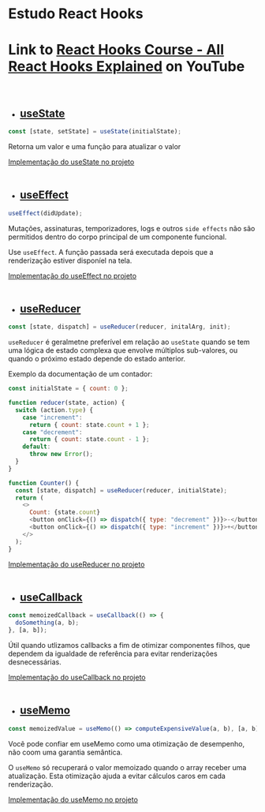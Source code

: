 <h1>Estudo React Hooks</h1>
<h1>Link to <a href="https://www.youtube.com/watch?v=LlvBzyy-558">React Hooks Course - All React Hooks Explained</a> on YouTube</h1>

<br/>

- ## [useState](https://pt-br.reactjs.org/docs/hooks-reference.html#usestate)

```js
const [state, setState] = useState(initialState);
```

Retorna um valor e uma função para atualizar o valor

[Implementação do useState no projeto](https://github.com/mateus-azevedo/studying-react-hooks/blob/master/src/UseState/index.js)
<br/>
<br/>

- ## [useEffect](https://pt-br.reactjs.org/docs/hooks-reference.html#usestate)

```js
useEffect(didUpdate);
```

<p>Mutações, assinaturas, temporizadores, logs e outros <code>side effects</code> não são permitidos dentro do corpo principal de um componente funcional.</p>
<p>Use <code>useEffect</code>. A função passada será executada depois que a renderização estiver disponíel na tela.</p>

[Implementação do useEffect no projeto](https://github.com/mateus-azevedo/studying-react-hooks/blob/master/src/UseEffect/index.js)
<br/>
<br/>

- ## [useReducer](https://pt-br.reactjs.org/docs/hooks-reference.html#usereducer)

```js
const [state, dispatch] = useReducer(reducer, initalArg, init);
```

`useReducer` é geralmetne preferível em relação ao `useState` quando se tem uma lógica de estado complexa que envolve múltiplos sub-valores, ou quando o próximo estado depende do estado anterior.

<p>Exemplo da documentação de um contador:</p>

```js
const initialState = { count: 0 };

function reducer(state, action) {
  switch (action.type) {
    case "increment":
      return { count: state.count + 1 };
    case "decrement":
      return { count: state.count - 1 };
    default:
      throw new Error();
  }
}

function Counter() {
  const [state, dispatch] = useReducer(reducer, initialState);
  return (
    <>
      Count: {state.count}
      <button onClick={() => dispatch({ type: "decrement" })}>-</button>
      <button onClick={() => dispatch({ type: "increment" })}>+</button>
    </>
  );
}
```

[Implementação do useReducer no projeto](https://github.com/mateus-azevedo/studying-react-hooks/blob/master/src/UseReducer/index.js)
<br/>
<br/>

- ## [useCallback](https://pt-br.reactjs.org/docs/hooks-reference.html#usecallback)

```js
const memoizedCallback = useCallback(() => {
  doSomething(a, b);
}, [a, b]);
```

Útil quando utlizamos callbacks a fim de otimizar componentes filhos, que dependem da igualdade de referência para evitar renderizações desnecessárias.

[Implementação do useCallback no projeto](https://github.com/mateus-azevedo/studying-react-hooks/blob/master/src/UseCallback/index.js)
<br/>
<br/>

- ## [useMemo](https://pt-br.reactjs.org/docs/hooks-reference.html#usememo)

```js
const memoizedValue = useMemo(() => computeExpensiveValue(a, b), [a, b]);
```

Vocẽ pode confiar em useMemo como uma otimização de desempenho, não coom uma garantia semântica.

<p>O <code>useMemo</code> só recuperará o valor memoizado quando o array receber uma atualização. Esta otimização ajuda a evitar cálculos caros em cada renderização.</p>

[Implementação do useMemo no projeto](https://github.com/mateus-azevedo/studying-react-hooks/blob/master/src/UseMemo/index.js)
